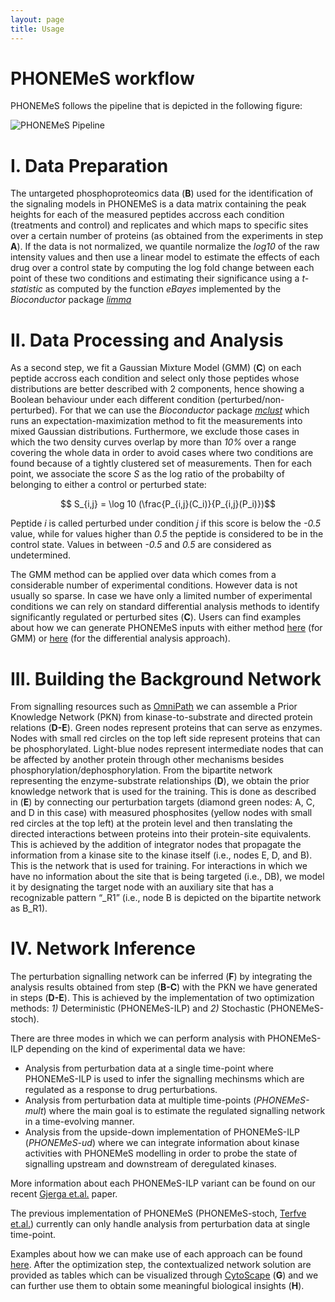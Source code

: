 ```yaml
---
layout: page
title: Usage
---
```


# PHONEMeS workflow

PHONEMeS follows the pipeline that is depicted in the following figure:

<img src="/PHONEMeS/public/phonemes_pipeline.png" alt="PHONEMeS Pipeline">

# I. Data Preparation
The untargeted phosphoproteomics data (**B**) used for the identification of the signaling models in PHONEMeS is a data matrix containing the peak heights for each of the measured peptides accross each condition (treatments and control) and replicates and which maps to specific sites over a certain number of proteins (as obtained from the experiments in step **A**). If the data is not normalized, we quantile normalize the *log10* of the raw intensity values and then use a linear model to estimate the effects of each drug over a control state by computing the log fold change between each point of these two conditions and estimating their significance using a *t-statistic* as computed by the function *eBayes* implemented by the *Bioconductor* package *[limma](http://www.bioconductor.org/packages/2.12/bioc/html/limma.html)*

# II. Data Processing and Analysis
As a second step, we fit a Gaussian Mixture Model (GMM) (**C**) on each peptide accross each condition and select only those peptides whose distributions are better described with 2 components, hence showing a Boolean behaviour under each different condition (perturbed/non-perturbed). For that we can use the *Bioconductor* package *[mclust](http://www.stat.washington.edu/mclust/)* which runs an expectation-maximization method to fit the measurements into mixed Gaussian distributions. Furthermore, we exclude those cases in which the two density curves overlap by more than *10%* over a range covering the whole data in order to avoid cases where two conditions are found because of a tightly clustered set of measurements. Then for each point, we associate the score *S* as the log ratio of the probabilty of belonging to either a control or perturbed state:

$$ S_{i,j} = \log 10 (\frac{P_{i,j}(C_i)}{P_{i,j}(P_i)})$$


Peptide *i* is called perturbed under condition *j* if this score is below the *-0.5* value, while for values higher than *0.5* the peptide is considered to be in the control state. Values in between *-0.5* and *0.5* are considered as undetermined.

The GMM method can be applied over data which comes from a considerable number of experimental conditions. However data is not usually so sparse. In case we have only a limited number of experimental conditions we can rely on standard differential analysis methods to identify significantly regulated or perturbed sites (**C**). Users can find examples about how we can generate PHONEMeS inputs with either method [here](https://github.com/saezlab/PHONEMeS/tree/master/Example/Example_MainData/code) (for GMM) or [here](https://github.com/saezlab/PHONEMeS-ILP) (for the differential analysis approach).

# III. Building the Background Network
From signalling resources such as [OmniPath](https://omnipathdb.org/) we can assemble a Prior Knowledge Network (PKN) from kinase-to-substrate and directed protein relations (**D-E**). Green nodes represent proteins that can serve as enzymes. Nodes with small red circles on the top left side represent proteins that can be phosphorylated. Light-blue nodes represent intermediate nodes that can be affected by another protein through other mechanisms besides phosphorylation/dephosphorylation. From the bipartite network representing the enzyme-substrate relationships (**D**), we obtain the prior knowledge network that is used for the training. This is done as described in (**E**) by connecting our perturbation targets (diamond green nodes: A, C, and D in this case) with measured phosphosites (yellow nodes with
small red circles at the top left) at the protein level and then translating the directed interactions between proteins into their protein-site equivalents. This is achieved by the addition of integrator nodes that propagate the information from a kinase site to the kinase itself (i.e., nodes E, D, and B). This is the network that is used for training. For interactions in which we have no information about the site that is being targeted (i.e., DB), we model it by designating the target node with an auxiliary site that has a recognizable pattern “_R1” (i.e., node B is depicted on the bipartite network as B_R1).

# IV. Network Inference
The perturbation signalling network can be inferred (**F**) by integrating the analysis results obtained from step (**B-C**) with the PKN we have generated in steps (**D-E**). This is achieved by the implementation of two optimization methods: *1)* Deterministic (PHONEMeS-ILP) and *2)* Stochastic (PHONEMeS-stoch). 

There are three modes in which we can perform analysis with PHONEMeS-ILP depending on the kind of experimental data we have:

+ Analysis from perturbation data at a single time-point where PHONEMeS-ILP is used to infer the signalling mechinsms which are regulated as a response to drug perturbations.
+ Analysis from perturbation data at multiple time-points (*PHONEMeS-mult*) where the main goal is to estimate the regulated signalling network in a time-evolving manner.
+ Analysis from the upside-down implementation of PHONEMeS-ILP (*PHONEMeS-ud*) where we can integrate information about kinase activities with PHONEMeS modelling in order to probe the state of signalling upstream and downstream of deregulated kinases.

More information about each PHONEMeS-ILP variant can be found on our recent [Gjerga et.al.](https://saezlab.org/) paper.

The previous implementation of PHONEMeS (PHONEMeS-stoch, [Terfve et.al.](https://www.nature.com/articles/ncomms9033)) currently can only handle analysis from perturbation data at single time-point.

Examples about how we can make use of each approach can be found [here](https://saezlab.github.io/PHONEMeS/3_examples/). After the optimization step, the contextualized network solution are provided as tables which can be visualized through [CytoScape](https://cytoscape.org/) (**G**) and we can further use them to obtain some meaningful biological insights (**H**).
